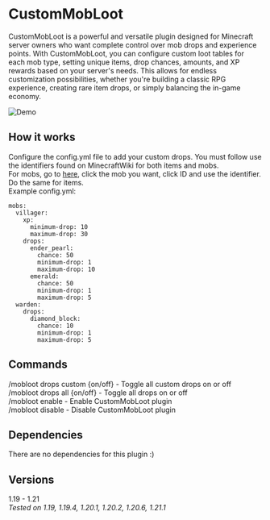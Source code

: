 # CustomMobLoot
CustomMobLoot is a powerful and versatile plugin designed for Minecraft server owners who want complete control over mob drops and experience points. With CustomMobLoot, you can configure custom loot tables for each mob type, setting unique items, drop chances, amounts, and XP rewards based on your server's needs. This allows for endless customization possibilities, whether you're building a classic RPG experience, creating rare item drops, or simply balancing the in-game economy.

![Demo](./resources/demo.gif)

## How it works
Configure the config.yml file to add your custom drops. You must follow use the identifiers found on MinecraftWiki for both items and mobs.  
For mobs, go to <a href="https://minecraft.wiki/w/Mob#List_of_mobs">here</a>, click the mob you want, click ID and use the identifier.  
Do the same for items.  
Example config.yml:
```
mobs:
  villager:
    xp:
      minimum-drop: 10
      maximum-drop: 30
    drops:
      ender_pearl:
        chance: 50
        minimum-drop: 1
        maximum-drop: 10
      emerald:
        chance: 50
        minimum-drop: 1
        maximum-drop: 5
  warden:
    drops:
      diamond_block:
        chance: 10
        minimum-drop: 1
        maximum-drop: 5
```

## Commands
/mobloot drops custom {on/off} - Toggle all custom drops on or off  
/mobloot drops all {on/off} - Toggle all drops on or off  
/mobloot enable - Enable CustomMobLoot plugin  
/mobloot disable - Disable CustomMobLoot plugin  

## Dependencies
There are no dependencies for this plugin :)  

## Versions
1.19 - 1.21  
*Tested on 1.19, 1.19.4, 1.20.1, 1.20.2, 1.20.6, 1.21.1*
